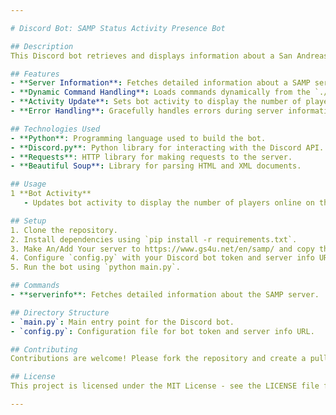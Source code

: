 ```yaml
---

# Discord Bot: SAMP Status Activity Presence Bot

## Description
This Discord bot retrieves and displays information about a San Andreas Multiplayer (SAMP) server from a specified URL using web scraping techniques. It fetches details such as server status, IP address, game name, mode, version, players online, location, and last update time.

## Features
- **Server Information**: Fetches detailed information about a SAMP server.
- **Dynamic Command Handling**: Loads commands dynamically from the `./commands` directory.
- **Activity Update**: Sets bot activity to display the number of players currently online on the server.
- **Error Handling**: Gracefully handles errors during server information retrieval.

## Technologies Used
- **Python**: Programming language used to build the bot.
- **Discord.py**: Python library for interacting with the Discord API.
- **Requests**: HTTP library for making requests to the server.
- **Beautiful Soup**: Library for parsing HTML and XML documents.

## Usage
1 **Bot Activity**
   - Updates bot activity to display the number of players online on the server.

## Setup
1. Clone the repository.
2. Install dependencies using `pip install -r requirements.txt`.
3. Make An/Add Your server to https://www.gs4u.net/en/samp/ and copy the website link such seems to be like 
4. Configure `config.py` with your Discord bot token and server info URL.
5. Run the bot using `python main.py`.

## Commands
- **serverinfo**: Fetches detailed information about the SAMP server.

## Directory Structure
- `main.py`: Main entry point for the Discord bot.
- `config.py`: Configuration file for bot token and server info URL.

## Contributing
Contributions are welcome! Please fork the repository and create a pull request with your proposed changes.

## License
This project is licensed under the MIT License - see the LICENSE file for details.

---
```

